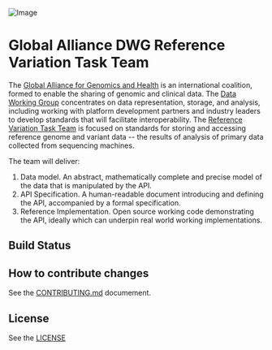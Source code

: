 ![Image](http://genomicsandhealth.org/files/logo_ga.png)

Global Alliance DWG Reference Variation Task Team
=================================================

The [Global Alliance for Genomics and Health](http://genomicsandhealth.org/) is an international coalition, formed to enable the sharing of genomic and clinical data.
The [Data Working Group](http://genomicsandhealth.org/files/public/Priorities%20-%20without%20membership%20DWG_0.pdf) concentrates on data representation, storage, and analysis, including working with platform development partners and industry leaders to develop standards that will facilitate interoperability.
The [Reference Variation Task Team](https://groups.google.com/forum/#!forum/dwgreadtaskteam) is focused on standards for storing and accessing reference genome and variant data -- the results of analysis of primary data collected from sequencing machines.

The team will deliver:
  1. Data model. An abstract, mathematically complete and precise model of the data that is manipulated by the API.
  2. API Specification. A human-readable document introducing and defining the API, accompanied by a formal specification.
  3. Reference Implementation. Open source working code demonstrating the API, ideally which can underpin real world working implementations.

## Build Status

## How to contribute changes

See the [CONTRIBUTING.md](CONTRIBUTING.md) documement.

## License

See the [LICENSE](LICENSE)
